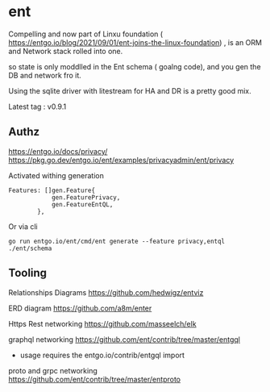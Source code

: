 # ent

Compelling and now part of Linxu foundation ( https://entgo.io/blog/2021/09/01/ent-joins-the-linux-foundation) , is an ORM and Network stack rolled into one.

so state is only moddlled in the Ent schema ( goalng code), and you gen the DB and network fro it.

Using the sqlite driver with litestream for HA and DR is a pretty good mix.

Latest tag : v0.9.1

## Authz

https://entgo.io/docs/privacy/
https://pkg.go.dev/entgo.io/ent/examples/privacyadmin/ent/privacy

Activated withing generation
``` 
Features: []gen.Feature{
			gen.FeaturePrivacy,
			gen.FeatureEntQL,
		},
``` 
Or via cli
``` 
go run entgo.io/ent/cmd/ent generate --feature privacy,entql ./ent/schema

``` 




## Tooling 


Relationships Diagrams
https://github.com/hedwigz/entviz

ERD diagram
https://github.com/a8m/enter



Https Rest networking
https://github.com/masseelch/elk

graphql networking
https://github.com/ent/contrib/tree/master/entgql
- usage requires the entgo.io/contrib/entgql import

proto and grpc networking
https://github.com/ent/contrib/tree/master/entproto

